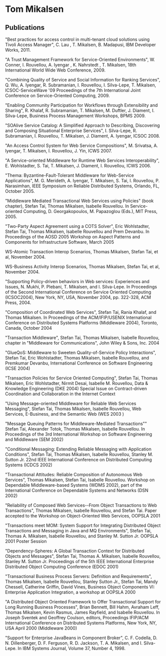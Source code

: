 Tom Mikalsen
============

Publications
------------
"Best practices for access control in multi-tenant cloud solutions using Tivoli Access Manager", C. Lau , T. Mikalsen, B. Madapusi, IBM Developer Works, 2011.

"A Trust Management Framework for Service-Oriented Environments", W. Conner, I. Rouvellou, A. Iyengar , K. Nahrstedt , T. Mikalsen, 18th International World Wide Web Conference, 2009.

"Combining Quality of Service and Social Information for Ranking Services", Q. Wu, A. Iyengar, R. Subramanian, I. Rouvellou, I. Silva-Lepe, T. Mikalsen, ICSOC-ServiceWave '09 Proceedings of the 7th International Joint Conference on Service-Oriented Computing, 2009.

"Enabling Community Participation for Workflows through Extensibility and Sharing", R. Khalaf, R. Subramanian, T. Mikalsen, M. Duftler, J. Diament, I. Silva-Lepe, Business Process Management Workshops, BPMS 2009.

"SOAlive Service Catalog: A Simplified Approach to Describing, Discovering and Composing Situational Enterprise Services", I. Silva-Lepe, R. Subramanian, I. Rouvellou, T. Mikalsen, J. Diament, A. Iyengar, ICSOC 2008.

"An Access Control System for Web Service Compositions", M. Srivatsa, A. Iyengar, T. Mikalsen, I. Rouvellou, J. Yin, ICWS 2007.

"A Service-oriented Middleware for Runtime Web Services Interoperability", E. Wohlstadter, S. Tai, T. Mikalsen, J. Diament, I. Rouvellou, ICWS 2006.

"Thema: Byzantine-Fault-Tolerant Middleware for Web-Service Applications", M. G. Merideth, A. Iyengar, T. Mikalsen, S. Tai, I. Rouvellou, P. Narasimhan, IEEE Symposium on Reliable Distributed Systems, Orlando, FL, October 2005.

"Middleware Mediated Transactional Web Services using Policies" (book chapter), Stefan Tai, Thomas Mikalsen, Isabelle Rouvellou. In Service-oriented Computing, D. Georgakopoulos, M. Papazoglou (Eds.), MIT Press, 2005.

"Two-Party Aspect Agreement using a COTS Solver", Eric Wohlstadter, Stefan Tai, Thomas Mikalsen, Isabelle Rouvellou and Prem Devanbu. In Proceedings of the AOSD 2005 Workshop on Aspect Patterns and Components for Infrastructure Software, March 2005

WS-Atomic Transaction Interop Scenarios, Thomas Mikalsen, Stefan Tai, et al, November 2004. 

WS-Business Activity Interop Scenarios, Thomas Mikalsen, Stefan Tai, et al, November 2004.

"Supporting Policy-driven behaviors in Web services: Experiences and Issues, N. Mukhi, P. Plebani, T. Mikalsen, and I. Silva-Lepe. In Proceedings of the Second International Conference on Service Oriented Computing (ICSOC2004), New York, NY, USA, November 2004, pp. 322-328, ACM Press, 2004.

"Composition of Coordinated Web Services", Stefan Tai, Rania Khalaf, and Thomas Mikalsen. In Proceedings of the ACM/IFIP/USENIX International Conference on Distributed Systems Platforms (Middleware 2004), Toronto, Canada, October 2004

"Transaction Middleware", Stefan Tai, Thomas Mikalsen, Isabelle Rouvellou, chapter in "Middleware for Communications", John Wiley & Sons, Inc. 2004 

"GlueQoS: Middleware to Sweeten Quality-of-Service Policy Interactions", Stefan Tai, Eric Wohlstadter, Thomas Mikalsen, Isabelle Rouvellou, and Premkumar Devanbu,  International Conference on Software Engineering (ICSE 2004) 

"Transaction Policies for Service Oriented Computing", Stefan Tai, Thomas Mikalsen, Eric Wohlstadter, Nirmit Desai, Isabelle M. Rouvellou, Data & Knowledge Engineering (DKE 2004) Special Issue on Contract-driven Coordination and Collaboration in the Internet Context

"Using Message-oriented Middleware for Reliable Web Services Messaging", Stefan Tai, Thomas Mikalsen, Isabelle Rouvellou, Web Services, E-Business, and the Semantic Web (WES 2003 )

"Message Queuing Patterns for Middleware-Mediated Transactions"" Stefan Tai, Alexander Totok, Thomas Mikalsen, Isabelle Rouvellou. In Proceedings of the 3rd International Workshop on Software Engineering and Middleware (SEM 2002)

"Conditional Messaging: Extending Reliable Messaging with Application Conditions", Stefan Tai, Thomas Mikalsen, Isabelle Rouvellou, Stanley M. Sutton Jr. 22nd IEEE International Conference on Distributed Computing Systems (ICDCS 2002)

"Transactional Attitudes: Reliable Composition of Autonomous Web Services", Thomas Mikalsen, Stefan Tai, Isabelle Rouvellou. Workshop on Dependable Middleware-based Systems (WDMS 2002), part of the International Conference on Dependable Systems and Networks (DSN 2002)

"Reliability of Composed Web Services--From Object Transactions to Web Transactions", Thomas Mikalsen, Isabelle Rouvellou, and Stefan Tai. Paper accepted to the Workshop on Object-Oriented Web Services, OOPSLA 2001

"Transactions meet MOM: System Support for Integrating Distributed Object Transactions and Messaging in Java and MQ Environments", Stefan Tai, Thomas A. Mikalsen, Isabelle Rouvellou, and Stanley M. Sutton Jr. OOPSLA 2001 Poster Session

"Dependency-Spheres: A Global Transaction Context for Distributed Objects and Messages", Stefan Tai, Thomas A. Mikalsen, Isabelle Rouvellou, Stanley M. Sutton Jr. Proceedings of the 5th IEEE International Enterprise Distributed Object Computing Conference (EDOC 2001)

"Transactional Business Process Servers: Definition and Requirements", Thomas Mikalsen, Isabelle Rouvellou, Stanley Sutton Jr., Stefan Tai, Mandy Chessell, Catherine Griffin, David Vines, Business Object Components VI: Enterprise Application Integration, a workshop at OOPSLA 2000

"A Distributed Object Oriented Framework to Offer Transactional Support for Long Running Business Processes", Brian Bennett, Bill Hahm, Avraham Leff, Thomas Mikalsen, Kevin Rasmus, James Rayfield, and Isabelle Rouvellou. In Joseph Sventek and Geoffrey Coulson, editors, Proceedings IFIP/ACM International Conference on Distributed Systems Platforms, New York, NY, USA April 2000 (Middleware 2000)

"Support for Enterprise JavaBeans in Component Broker", C. F. Codella, D. N. Dillenberger, D. F. Ferguson, R. D. Jackson, T. A. Mikalsen, and I. Silva-Lepe. In IBM Systems Journal, Volume 37, Number 4, 1998. 

